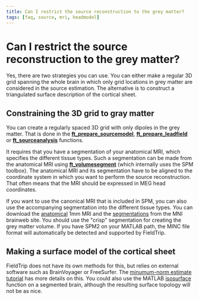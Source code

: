 ```yaml
---
title: Can I restrict the source reconstruction to the grey matter?
tags: [faq, source, mri, headmodel]
---
```


# Can I restrict the source reconstruction to the grey matter?

Yes, there are two strategies you can use. You can either make a regular 3D grid spanning the whole brain in which only grid locations in grey matter are considered in the source estimation. The alternative is to construct a triangulated surface description of the cortical sheet.

## Constraining the 3D grid to gray matter

You can create a regularly spaced 3D grid with only dipoles in the grey matter. That is done in the **[ft_prepare_sourcemodel](https://github.com/fieldtrip/fieldtrip/blob/release/ft_prepare_sourcemodel.m)**, **[ft_prepare_leadfield](https://github.com/fieldtrip/fieldtrip/blob/release/ft_prepare_leadfield.m)** or **[ft_sourceanalysis](https://github.com/fieldtrip/fieldtrip/blob/release/ft_sourceanalysis.m)** functions.

It requires that you have a segmentation of your anatomical MRI, which specifies the different tissue types. Such a segmentation can be made from the anatomical MRI using **[ft_volumesegment](https://github.com/fieldtrip/fieldtrip/blob/release/ft_volumesegment.m)** (which internally uses the SPM toolbox). The anatomical MRI and its segmentation have to be aligned to the coordinate system in which you want to perform the source reconstruction. That often means that the MRI should be expressed in MEG head coordinates.

If you want to use the canonical MRI that is included in SPM, you can also use the accompanying segmentation into the different tissue types. You can download the [anatomical](http://www.bic.mni.mcgill.ca/brainweb/selection_normal.html) 1mm MRI and the [segmentations](http://www.bic.mni.mcgill.ca/brainweb/anatomic_normal.html) from the MNI brainweb site. You should use the "crisp" segmentation for creating the grey matter volume. If you have SPM2 on your MATLAB path, the MINC file format will automatically be detected and supported by FieldTrip.

## Making a surface model of the cortical sheet

FieldTrip does not have its own methods for this, but relies on external software such as BrainVoyager or FreeSurfer. The [minumum-norm estimate tutorial](/tutorial/minimumnormestimate) has more details on this. You could also use the MATLAB [isosurface](http://www.mathworks.com/help/matlab/ref/isosurface.html) function on a segmented brain, although the resulting surface topology will not be as nice.
